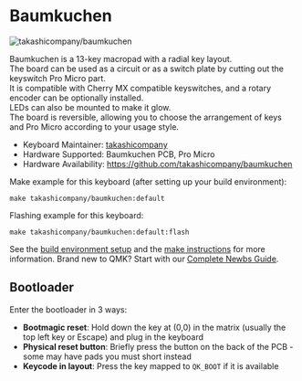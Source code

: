 # Baumkuchen

![takashicompany/baumkuchen](https://i.imgur.com/NS39x44h.png)

Baumkuchen is a 13-key macropad with a radial key layout.  
The board can be used as a circuit or as a switch plate by cutting out the keyswitch Pro Micro part.  
It is compatible with Cherry MX compatible keyswitches, and a rotary encoder can be optionally installed.  
LEDs can also be mounted to make it glow.  
The board is reversible, allowing you to choose the arrangement of keys and Pro Micro according to your usage style.

* Keyboard Maintainer: [takashicompany](https://github.com/takashicompany)
* Hardware Supported: Baumkuchen PCB, Pro Micro
* Hardware Availability: https://github.com/takashicompany/baumkuchen

Make example for this keyboard (after setting up your build environment):

    make takashicompany/baumkuchen:default

Flashing example for this keyboard:

    make takashicompany/baumkuchen:default:flash

See the [build environment setup](https://docs.qmk.fm/#/getting_started_build_tools) and the [make instructions](https://docs.qmk.fm/#/getting_started_make_guide) for more information. Brand new to QMK? Start with our [Complete Newbs Guide](https://docs.qmk.fm/#/newbs).

## Bootloader

Enter the bootloader in 3 ways:

* **Bootmagic reset**: Hold down the key at (0,0) in the matrix (usually the top left key or Escape) and plug in the keyboard
* **Physical reset button**: Briefly press the button on the back of the PCB - some may have pads you must short instead
* **Keycode in layout**: Press the key mapped to `QK_BOOT` if it is available
